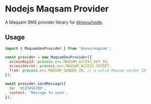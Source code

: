 # Nodejs Maqsam Provider

A Maqsam SMS provider library for [@novu/node](https://github.com/khulnasoft/teleflow).

## Usage

```javascript
import { MaqsamSmsProvider } from '@novu/maqsam';

const provider = new MaqsamSmsProvider({
  accessKeyId: process.env.MAQSAM_ACCESS_KEY_ID,
  accessSecret: process.env.MAQSAM_ACCESS_SECRET,
  from: process.env.MAQSAM_SENDER_ID, // a valid Maqsam sender ID
});

await provider.sendMessage({
  to: '0123456789',
  content: 'Message to send',
});
```
